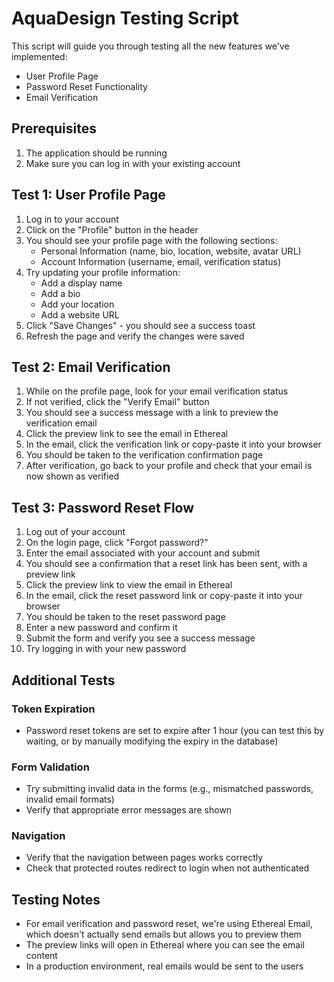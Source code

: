 # AquaDesign Testing Script

This script will guide you through testing all the new features we've implemented:
- User Profile Page
- Password Reset Functionality
- Email Verification

## Prerequisites
1. The application should be running
2. Make sure you can log in with your existing account

## Test 1: User Profile Page

1. Log in to your account
2. Click on the "Profile" button in the header
3. You should see your profile page with the following sections:
   - Personal Information (name, bio, location, website, avatar URL)
   - Account Information (username, email, verification status)
4. Try updating your profile information:
   - Add a display name
   - Add a bio
   - Add your location
   - Add a website URL
5. Click "Save Changes" - you should see a success toast
6. Refresh the page and verify the changes were saved

## Test 2: Email Verification

1. While on the profile page, look for your email verification status
2. If not verified, click the "Verify Email" button
3. You should see a success message with a link to preview the verification email
4. Click the preview link to see the email in Ethereal
5. In the email, click the verification link or copy-paste it into your browser
6. You should be taken to the verification confirmation page
7. After verification, go back to your profile and check that your email is now shown as verified

## Test 3: Password Reset Flow

1. Log out of your account
2. On the login page, click "Forgot password?"
3. Enter the email associated with your account and submit
4. You should see a confirmation that a reset link has been sent, with a preview link
5. Click the preview link to view the email in Ethereal
6. In the email, click the reset password link or copy-paste it into your browser
7. You should be taken to the reset password page
8. Enter a new password and confirm it
9. Submit the form and verify you see a success message
10. Try logging in with your new password

## Additional Tests

### Token Expiration
- Password reset tokens are set to expire after 1 hour (you can test this by waiting, or by manually modifying the expiry in the database)

### Form Validation
- Try submitting invalid data in the forms (e.g., mismatched passwords, invalid email formats)
- Verify that appropriate error messages are shown

### Navigation
- Verify that the navigation between pages works correctly
- Check that protected routes redirect to login when not authenticated

## Testing Notes

- For email verification and password reset, we're using Ethereal Email, which doesn't actually send emails but allows you to preview them
- The preview links will open in Ethereal where you can see the email content
- In a production environment, real emails would be sent to the users